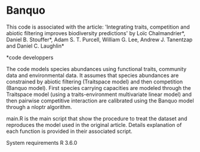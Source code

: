 # Banquo

This code is associated with the article: 'Integrating traits, competition and abiotic filtering improves biodiversity predictions' by Loïc Chalmandrier*, Daniel B. Stouffer*, Adam S. T. Purcell, William G. Lee, Andrew J. Tanentzap and Daniel C. Laughlin*
 
 *code developpers
  
The code models species abundances using functional traits, community data and environmental data. It assumes that species abundances are constrained by abiotic filtering (Traitspace model) and then competition (Banquo model). First species carrying capacities are modeled through the Traitspace model (using a traits-environment multivariate linear model) and then pairwise competitive interaction are calibrated using the Banquo model through a nloptr algorithm.

main.R is the main script that show the procedure to treat the dataset and reproduces the model used in the original article. Details explanation of each function is provided in their associated script.

System requirements
R 3.6.0

